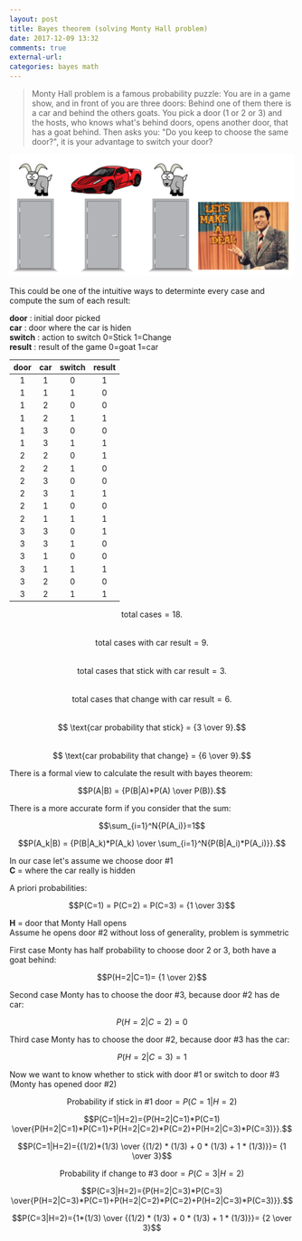 ```yaml
---
layout: post
title: Bayes theorem (solving Monty Hall problem)
date: 2017-12-09 13:32
comments: true
external-url:
categories: bayes math
---
```


> Monty Hall problem is a famous probability puzzle: You are in a game show, and in front of you are three doors: Behind one of them there is a car and behind the others goats. You pick a door (1 or 2 or 3) and the hosts, who knows what's behind doors, opens another door, that has a goat behind. Then asks you: "Do you keep to choose the same door?", it is your advantage to switch your door?

![monty hall show](/assets/monty.png)

This could be one of the intuitive ways to determinte every case and compute the sum of each result:

**door** : initial door picked  
**car** : door where the car is hiden  
**switch** : action to switch 0=Stick 1=Change  
**result** : result of the game 0=goat 1=car  

| door     | car | switch | result |
|:--------:|:---:|:------:|:------:|
| 1        | 1   | 0      | 1      |
| 1        | 1   | 1      | 0      |
| 1        | 2   | 0      | 0      |
| 1        | 2   | 1      | 1      |
| 1        | 3   | 0      | 0      |
| 1        | 3   | 1      | 1      |
| 2        | 2   | 0      | 1      |
| 2        | 2   | 1      | 0      |
| 2        | 3   | 0      | 0      |
| 2        | 3   | 1      | 1      |
| 2        | 1   | 0      | 0      |
| 2        | 1   | 1      | 1      |
| 3        | 3   | 0      | 1      |
| 3        | 3   | 1      | 0      |
| 3        | 1   | 0      | 0      |
| 3        | 1   | 1      | 1      |
| 3        | 2   | 0      | 0      |
| 3        | 2   | 1      | 1      |

 $$ \text{total cases}  = {18}.$$  
 $$ \text{total cases with car result}  = {9}.$$  
 $$ \text{total cases that stick with car result}  = {3}.$$  
 $$ \text{total cases that change with car result}  = {6}.$$  
 $$ \text{car probability that stick}  = {3 \over 9}.$$  
 $$ \text{car probability that change}  = {6 \over 9}.$$  

 There is a formal view to calculate the result with bayes theorem:

$$P(A|B)  = {P(B|A)*P(A) \over P(B)}.$$

There is a more accurate form if you consider that the sum:

$$\sum_{i=1}^N{P(A_i)}=1$$

$$P(A_k|B)  = {P(B|A_k)*P(A_k) \over \sum_{i=1}^N{P(B|A_i)*P(A_i)}}.$$

In our case let's assume we choose door #1  
**C** = where the car really is hidden

A priori probabilities:

$$P(C=1) = P(C=2) = P(C=3) = {1 \over 3}$$

**H** = door that Monty Hall opens  
Assume he opens door #2 without loss of generality, problem is symmetric

First case Monty has half probability to choose door 2 or 3, both have a goat behind:  

$$P(H=2|C=1)= {1 \over 2}$$

Second case Monty has to choose the door #3, because door #2 has de car:  

$$P(H=2|C=2)= 0$$

Third case Monty has to choose the door #2, because door #3 has the car:  

$$P(H=2|C=3)= 1$$

Now we want to know whether to stick with door #1 or switch to door #3 (Monty has opened door #2)

$$\text{Probability if stick in #1 door}=P(C=1|H=2)$$

$$P(C=1|H=2)={P(H=2|C=1)*P(C=1) \over{P(H=2|C=1)*P(C=1)+P(H=2|C=2)*P(C=2)+P(H=2|C=3)*P(C=3)}}.$$

$$P(C=1|H=2)={(1/2)*(1/3) \over {(1/2) * (1/3) + 0 * (1/3)  + 1 * (1/3)}}= {1 \over 3}$$

$$\text{Probability if change to #3 door}=P(C=3|H=2)$$

$$P(C=3|H=2)={P(H=2|C=3)*P(C=3) \over{P(H=2|C=3)*P(C=1)+P(H=2|C=2)*P(C=2)+P(H=2|C=3)*P(C=3)}}.$$

$$P(C=3|H=2)={1*(1/3) \over {(1/2) * (1/3) + 0 * (1/3)  + 1 * (1/3)}}= {2 \over 3}$$







